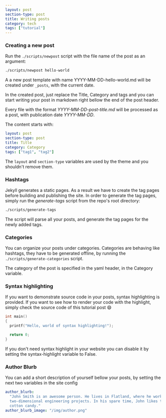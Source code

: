 ```yaml
---
layout: post
section-type: post
title: Writing posts
category: tech
tags: ["tutorial"]
---
```


### Creating a new post

Run the `./scripts/newpost` script with the file name of the post as an
argument:

```bash
./scripts/newpost hello-world
```

A a new post template with name YYYY-MM-DD-hello-world.md will be created under
`_posts`, with the current date.

In the created post, just replace the Title, Category and tags and you can start
writing your post in markdown right bellow the end of the post header.

Every file with the format _YYYY-MM-DD-post-title.md_ will be processed as a
post, with publication date _YYYY-MM-DD_.

The content starts with:

```yaml
layout: post
section-type: post
title: Title
category: Category
tags: ["tag1", "tag2"]
```

The `layout` and `section-type` variables are used by the theme and you
shouldn't remove them.

### Hashtags

Jekyll generates a static pages. As a result we have to create the tag pages
before building and publishing the site. In order to generate the tag pages,
simply run the _generate-tags_ script from the repo's root directory:

```bash
./scripts/generate-tags
```

The script will parse all your posts, and generate the tag pages for the newly
added tags.

### Categories

You can organize your posts under categories. Categories are behaving like
hashtags, they have to be generated offline, by running the
`./scripts/generate-categories` script.

The category of the post is specified in the yaml header, in the Category
variable.

### Syntax highlighting

If you want to demonstrate source code in your posts, syntax highlighting is
provided. If you want to see how to render your code with the highlight, simply
check the source code of this tutorial post :smile:

```c
int main()
{
  printf("Hello, world of syntax highlighting!");

  return 0;
}
```

If you don't need syntax highlight in your website you can disable it by setting
the syntax-highlight variable to False.

### Author Blurb

You can add a short description of yourself bellow your posts, by setting the
next two variables in the site config

```yaml
author_blurb:
  "John Smith is an awesome person. He lives in Flatland, where he works on
  two-dimensional engineering projects. In his spare time, John likes to eat
  cotton candy."
author_blurb_image: "/img/author.png"
```
